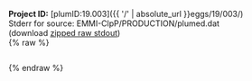 **Project ID:** [plumID:19.003]({{ '/' | absolute_url }}eggs/19/003/)  
Stderr for source:  EMMI-ClpP/PRODUCTION/plumed.dat   
(download [zipped raw stdout](plumed.dat.plumed.stdout.txt.zip))  
{% raw %}
<pre>
</pre>
{% endraw %}
